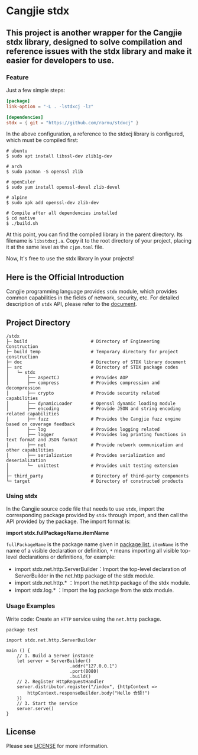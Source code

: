 # Cangjie stdx

## This project is another wrapper for the Cangjie stdx library, designed to solve compilation and reference issues with the stdx library and make it easier for developers to use.

### Feature

Just a few simple steps:

```toml
[package]
link-option = "-L . -lstdxcj -lz"

[dependencies]
stdx = { git = "https://github.com/rarnu/stdxcj" }
```

In the above configuration, a reference to the stdxcj library is configured, which must be compiled first:

```shell
# ubuntu
$ sudo apt install libssl-dev zlib1g-dev

# arch
$ sudo pacman -S openssl zlib

# openEuler
$ sudo yum install openssl-devel zlib-devel

# alpine
$ sudo apk add openssl-dev zlib-dev

# Compile after all dependencies installed
$ cd native
$ ./build.sh
```

At this point, you can find the compiled library in the parent directory. Its filename is ```libstdxcj.a```. Copy it to the root directory of your project, placing it at the same level as the ```cjpm.toml``` file.

Now, It's free to use the stdx library in your projects!


## Here is the Official Introduction

Cangjie programming language provides `stdx` module, which provides common capabilities in the fields of network, security, etc. For detailed description of `stdx` API, please refer to the [document](./doc/libs_stdx/summary_cjnative.md).

## Project Directory

```text
/stdx
├─ build                        # Directory of Engineering Construction
├─ build_temp                   # Temporary directory for project construction
├─ doc                          # Directory of STDX library document
├─ src                          # Directory of STDX package codes                     
│   └─ stdx                     
│       ├── aspectCJ            # Provides AOP
│       ├── compress            # Provides compression and decompression 
│       ├── crypto              # Provide security related capabilities
│       ├── dynamicLoader       # Openssl dynamic loading module
│       ├── encoding            # Provide JSON and string encoding related capabilities
│       ├── fuzz                # Provides the Cangjie fuzz engine based on coverage feedback
│       ├── log                 # Provides logging related
│       ├── logger              # Provides log printing functions in text format and JSON format
│       ├── net                 # Provide network communication and other capabilities
│       ├── serialization       # Provides serialization and deserialization
│       └─  unittest            # Provides unit testing extension
│
├─ third_party                  # Directory of third-party components
└─ target                       # Directory of constructed products
```

### Using stdx

In the Cangjie source code file that needs to use `stdx`, import the corresponding package provided by `stdx` through import, and then call the API provided by the package. The import format is:

**import stdx.fullPackageName.itemName**

`fullPackageName` is the package name given in [package list](./doc/libs_stdx_en/libs_overview.md#package-list), `itemName` is the name of a visible declaration or definition,  `*` means importing all visible top-level declarations or definitions, for example:

- import stdx.net.http.ServerBuilder：Import the top-level declaration of ServerBuilder in the net.http package of the stdx module.
- import stdx.net.http.\* ：Import the net.http package of the stdx module.
- import stdx.log.\* ：Import the log package from the stdx module.

### Usage Examples

Write code: Create an `HTTP` service using the `net.http` package.

```cangjie
package test

import stdx.net.http.ServerBuilder

main () {
    // 1. Build a Server instance
    let server = ServerBuilder()
                        .addr("127.0.0.1")
                        .port(8080)
                        .build()
    // 2. Register HttpRequestHandler
    server.distributor.register("/index", {httpContext =>
        httpContext.responseBuilder.body("Hello 仓颉!")
    })
    // 3. Start the service
    server.serve()
}
```

## License

Please see [LICENSE](LICENSE) for more information.
